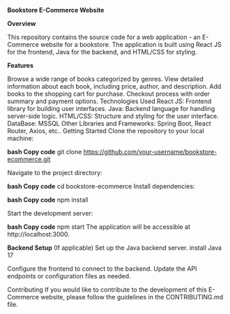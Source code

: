 **Bookstore E-Commerce Website** 

**Overview**

This repository contains the source code for a web application - an E-Commerce website for a bookstore. The application is built using React JS for the frontend, Java for the backend, and HTML/CSS for styling.

**Features**

Browse a wide range of books categorized by genres.
View detailed information about each book, including price, author, and description.
Add books to the shopping cart for purchase.
Checkout process with order summary and payment options.
Technologies Used
React JS: Frontend library for building user interfaces.
Java: Backend language for handling server-side logic.
HTML/CSS: Structure and styling for the user interface.
DataBase: MSSQL
Other Libraries and Frameworks: Spring Boot, React Router, Axios, etc..
Getting Started
Clone the repository to your local machine:

**bash
Copy code**
git clone https://github.com/your-username/bookstore-ecommerce.git

Navigate to the project directory:

**bash
Copy code**
cd bookstore-ecommerce
Install dependencies:

**bash
Copy code**
npm install

Start the development server:

**bash
Copy code**
npm start
The application will be accessible at http://localhost:3000.

**Backend Setup**
(If applicable) Set up the Java backend server. install Java 17

Configure the frontend to connect to the backend. Update the API endpoints or configuration files as needed.

Contributing
If you would like to contribute to the development of this E-Commerce website, please follow the guidelines in the CONTRIBUTING.md file.
